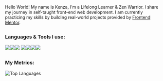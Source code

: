 Hello World! My name is Kenza, I'm a Lifelong Learner & Zen Warrior. I share my journey in self-taught front-end web development. I am currently practicing my skills by building real-world projects provided by <a href="https://www.frontendmentor.io/profile/kxnzx" target="_blank">Frontend Mentor</a>.

##
### Languages & Tools I use:
<img src="https://img.icons8.com/color/40/000000/html-5--v1.png"/><img src="https://img.icons8.com/color/40/000000/css3.png"/><img src="https://img.icons8.com/color/40/000000/javascript--v1.png"/>
<img src="https://img.icons8.com/color/40/000000/visual-studio-code-2019.png"/><img src="https://img.icons8.com/color/40/000000/sass.png"/><img src="https://img.icons8.com/nolan/40/github.png"/><img src="https://img.icons8.com/nolan/40/git.png"/> 
##
### My Metrics:
![Top Languages](https://github-readme-stats.vercel.app/api/top-langs/?username=KXNZX&show_icons=true&theme=radical)







 




 

<!--
**kxnzx/kxnzx** is a ✨ _special_ ✨ repository because its `README.md` (this file) appears on your GitHub profile.

Here are some ideas to get you started:

- 🔭 I’m currently working on ...
- 🌱 I’m currently learning ...
- 👯 I’m looking to collaborate on ...
- 🤔 I’m looking for help with ...
- 💬 Ask me about ...
- 📫 How to reach me: ...
- 😄 Pronouns: ...
- ⚡ Fun fact: ...
-->
